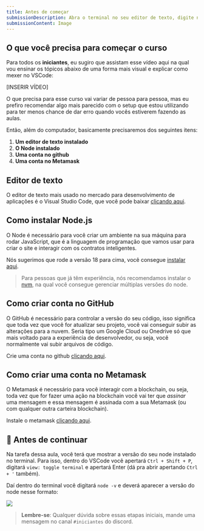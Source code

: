 ```yaml
---
title: Antes de começar
submissionDescription: Abra o terminal no seu editor de texto, digite node -v, dê enter e envie um print do seu terminal mostrando a versão do node
submissionContent: Image
---
```


## O que você precisa para começar o curso

Para todos os **iniciantes**, eu sugiro que assistam esse vídeo aqui na qual vou ensinar os tópicos abaixo de uma forma mais visual e explicar como mexer no VSCode:

[INSERIR VÍDEO]

O que precisa para esse curso vai variar de pessoa para pessoa, mas eu prefiro recomendar algo mais parecido com o setup que estou utilizando para ter menos chance de dar erro quando vocês estiverem fazendo as aulas.

Então, além do computador, basicamente precisaremos dos seguintes itens:
1. **Um editor de texto instalado**
2. **O Node instalado**
3. **Uma conta no github**
4. **Uma conta no Metamask**

## Editor de texto

O editor de texto mais usado no mercado para desenvolvimento de aplicações é o Visual Studio Code, que você pode baixar [clicando aqui](https://code.visualstudio.com/download).

## Como instalar Node.js

O Node é necessário para você criar um ambiente na sua máquina para rodar JavaScript, que é a linguagem de programação que vamos usar para criar o site e interagir com os contratos inteligentes.

Nós sugerimos que rode a versão 18 para cima, você consegue [instalar aqui](https://nodejs.org/en).

> Para pessoas que já têm experiência, nós recomendamos instalar o [nvm](https://github.com/coreybutler/nvm-windows), na qual você consegue gerenciar múltiplas versões do node.

## Como criar conta no GitHub

O GitHub é necessário para controlar a versão do seu código, isso significa que toda vez que você for atualizar seu projeto, você vai conseguir subir as alterações para a nuvem. Seria tipo um Google Cloud ou Onedrive só que mais voltado para a experiência de desenvolvedor, ou seja, você normalmente vai subir arquivos de código.

Crie uma conta no github [clicando aqui](https://github.com/signup).

## Como criar uma conta no Metamask

O Metamask é necessário para você interagir com a blockchain, ou seja, toda vez que for fazer uma ação na blockchain você vai ter que _assinar_ uma mensagem e essa mensagem é assinada com a sua Metamask (ou com qualquer outra carteira blockchain).

Instale o metamask [clicando aqui](https://metamask.io/download/).

## 🚨 Antes de continuar

Na tarefa dessa aula, você terá que mostrar a versão do seu node instalado no terminal. Para isso, dentro do VSCode você apertará `Ctrl + Shift + P`, digitará `view: toggle terminal` e apertará Enter (dá pra abrir apertando `Ctrl + '` também).

Daí dentro do terminal você digitará `node -v` e deverá aparecer a versão do node nesse formato:

![](https://raw.githubusercontent.com/menthorlabs/courses/main/images/2023-08-26-15-07-05.png)

> **Lembre-se**: Qualquer dúvida sobre essas etapas iniciais, mande uma mensagem no canal `#iniciantes` do discord.
